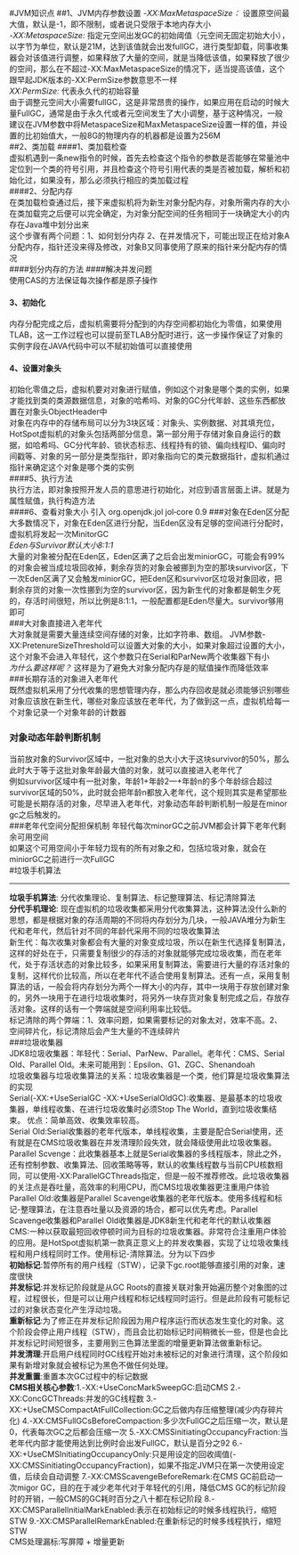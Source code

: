 #JVM知识点
##1、JVM内存参数设置
*-XX:MaxMetaspaceSize：* 设置原空间最大值，默认是-1，即不限制，或者说只受限于本地内存大小  
*-XX:MetaspaceSize:* 指定元空间出发GC的初始阈值（元空间无固定初始大小），以字节为单位，默认是21M，达到该值就会出发fullGC，进行类型卸载，同事收集器会对该值进行调整，如果释放了大量的空间，就是当降低该值，如果释放了很少的空间，那么在不超过-XX:MaxMetaspaceSize的情况下，适当提高该值，这个跟早起JDK版本的-XX:PermSize参数意思不一样  
*XX:PermSize:* 代表永久代的初始容量  
由于调整元空间大小需要fullGC，这是非常昂贵的操作，如果应用在启动的时候大量FullGC，通常是由于永久代或者元空间发生了大小调整，基于这种情况，一般建议在JVM参数中将MetaspaceSize和MaxMetaspaceSize设置一样的值，并设置的比初始值大，一般8G的物理内存的机器都是设置为256M  
##2、类加载
####1、类加载检查  
虚拟机遇到一条new指令的时候，首先去检查这个指令的参数是否能够在常量池中定位到一个类的符号引用，并且检查这个符号引用代表的类是否被加载，解析和初始化过，如果没有，那么必须执行相应的类加载过程  
####2、分配内存  
在类加载检查通过后，接下来虚拟机将为新生对象分配内存，对象所需内存的大小在类加载完之后便可以完全确定，为对象分配空间的任务相同于一块确定大小的内存在Java堆中划分出来  
这个步骤有两个问题：1、如何划分内存  2、在并发情况下，可能出现正在给对象A分配内存，指针还没来得及修改，对象B又同事使用了原来的指针来分配内存的情况  
####划分内存的方法
####解决并发问题  
使用CAS的方法保证每次操作都是原子操作
#### 3、初始化  
内存分配完成之后，虚拟机需要将分配到的内存空间都初始化为零值，如果使用TLAB，这一工作过程也可以提前至TLAB分配时进行，这一步操作保证了对象的实例字段在JAVA代码中可以不赋初始值可以直接使用  
#### 4、设置对象头  
初始化零值之后，虚拟机要对对象进行赋值，例如这个对象是哪个类的实例，如果才能找到类的类源数据信息，对象的哈希吗、对象的GC分代年龄、这些东西都放置在对象头ObjectHeader中  
对象在内存中的存储布局可以分为3块区域：对象头、实例数据、对其填充位，HotSpot虚拟机的对象头包括两部分信息，第一部分用于存储对象自身运行的数据，如哈希吗、GC分代年龄、锁状态标志、线程持有的锁、偏向线程ID、偏向时间戳等、对象的另一部分是类型指针，即对象指向它的类元数据指针，虚拟机通过指针来确定这个对象是哪个类的实例  
####5、执行<init>方法  
执行<init>方法，即对象按照开发人员的意思进行初始化，对应到语言层面上讲。就是为属性赋值，执行构造方法  
####6、查看对象大小 
引入<dependency>
       <groupId>org.openjdk.jol</groupId>
         <artifactId>jol‐core</artifactId>
           <version>0.9</version>
    </dependency>
###对象在Eden区分配  
大多数情况下，对象在Eden区进行分配，当Eden区没有足够的空间进行分配时，虚拟机将发起一次MinitorGC  
*Eden与Survivor默认大小8:1:1*  
大量的对象被分配在Eden区，Eden区满了之后会出发miniorGC，可能会有99%的对象会被当成垃圾回收掉，剩余存货的对象会被挪到为空的那块survivor区，下一次Eden区满了又会触发miniorGC，把Eden区和survivor区垃圾对象回收，把剩余存货的对象一次性挪到为空的survivor区，因为新生代的对象都是朝生夕死的，存活时间很短，所以比例是8:1:1，一般配置都是Eden尽量大。survivor够用即可  
###大对象直接进入老年代  
大对象就是需要大量连续空间存储的对象，比如字符串、数组。  JVM参数-XX:PretenureSizeThreshold可以设置大对象的大小，如果对象超过设置的大小，这个对象不会进入年轻代，这个参数只在Serial和ParNew两个收集器下有小  
*为什么要这样呢？* 这样是为了避免大对象分配内存是的赋值操作而降低效率  
###长期存活的对象进入老年代  
既然虚拟机采用了分代收集的思想管理内存，那么内存回收是就必须能够识别哪些对象应该放在新生代，哪些对象应该放在老年代，为了做到这一点，虚拟机给每一个对象记录一个对象年龄的计数器  
### 对象动态年龄判断机制  
当前放对象的Survivor区域中，一批对象的总大小大于这块survivor的50%，那么此时大于等于这批对象年龄最大值的对象，就可以直接进入老年代了  
例如survivor区域中有一批对象，年龄1+年龄2—+年龄n的多个年龄综合超过survivor区域的50%，此时就会把年龄n都放入老年代，这个规则其实是希望那些可能是长期存活的对象，尽早进入老年代，对象动态年龄判断机制一般是在minor gc之后触发的。  
###老年代空间分配担保机制
年轻代每次minorGC之前JVM都会计算下老年代剩余可用空间  
如果这个可用空间小于年轻力现有的所有对象之和，包括垃圾对象，就会在miniorGC之前进行一次FullGC  
#垃圾手机算法
***
**垃圾手机算法**: 分代收集理论、复制算法、标记整理算法、标记清除算法  
**分代手机理论**: 现在虚拟机的垃圾收集都采用分代收集算法，这种算法没什么新的思想，都是根据对象的存活周期的不同将内存划分为几块，一般JAVA堆分为新生代和老年代，然后针对不同的年龄代采用不同的垃圾收集算法  
新生代：每次收集对象都会有大量的对象变成垃圾，所以在新生代选择复制算法，这样的好处在于，只需要复制很少的存活的对象就能够完成垃圾收集，而在老年代，处于存活状态的对象比较多，如果采用复制算法，需要进行大量的存活对象的复制，这样代价比较高，所以在老年代不适合使用复制算法。还有一点，采用复制算法的话，一般会将内存划分为两个一样大小的内存，其中一块用于存放创建对象的，另外一块用于在进行垃圾收集时，将另外一块存货对象复制完成之后，存放存活对象。这样的话有一个弊端就是空间利用率比较低。  
标记清除的两个弊端：1、效率问题，如果需要标记的对象太对，效率不高。2、空间碎片化，标记清除后会产生大量的不连续碎片  
###垃圾收集器  
JDK8垃圾收集器：年轻代：Serial、ParNew、Parallel。老年代：CMS、Serial Old、Parallel Old。未来可能用到：Epsilon、G1、ZGC、Shenandoah  
垃圾收集器与垃圾收集算法的关系：垃圾收集器是一个类，他们算是垃圾收集算法的实现  
Serial(-XX:+UseSerialGC -XX:+UseSerialOldGC):收集器、是最基本的垃圾收集器，单线程收集、在进行垃圾收集时必须Stop The World，直到垃圾收集结束。 优点：简单高效、收集效率较高。  
Serial Old:Serial收集器的老年代版本，单线程收集，主要是配合Serial使用，还有就是在CMS垃圾收集器在并发清理阶段失效，就会降级使用此垃圾收集器。  
Parallel Scvenge：此收集器基本上就是Serial收集器的多线程版本，除此之外，还有控制参数、收集算法、回收策略等等，默认的收集线程数与当前CPU核数相同，可以使用-XX:ParallelGCThreads指定，但是一般不推荐修改。此垃圾收集器的关注点是吞吐量，高效率的利用CPU，而CMS垃圾收集器更注重用户体验  
Parallel Old:收集器是Parallel Scavenge收集器的老年代版本。使用多线程和标记-整理算法，在注意吞吐量以及资源的场合，都可以优先考虑。Parallel Scavenge收集器和Parallel Old收集器是JDK8新生代和老年代的默认收集器  
CMS:一种以获取最短回收停顿时间为目标的垃圾收集器。非常符合注重用户体验的应用。是HotSpot虚拟机第一款真正意义上的并发收集器，实现了让垃圾收集线程和用户线程同时工作。使用标记-清除算法。分为以下四步  
**初始标记**:暂停所有的用户线程（STW），记录下gc.root能够直接引用的对象，速度很快  
**并发标记**:并发标记阶段就是从GC Roots的直接关联对象开始遍历整个对象图的过程，过程很长，但是可以让用户线程和标记线程同时运行。但是此阶段有可能标记过的对象状态变化产生浮动垃圾。  
**重新标记**:为了修正在并发标记阶段因为用户程序运行而状态发生变化的对象。这个阶段会停止用户线程（STW），而且会比初始标记时间稍微长一些，但是也会比并发标记时间短很多，主要用到三色算法里面的增量更新算法做重新标记。  
**并发清理**:开启用户线程同时GC线程开始对未被标记的对象进行清理，这个阶段如果有新增对象就会被标记为黑色不做任何处理。  
**并发重置**:重置本次GC过程中的标记数据  
**CMS相关核心参数**:1.-XX:+UseConcMarkSweepGC:启动CMS 2.-XX:ConcGCThreads:并发的GC线程数 3.-XX:+UseCMSCompactAtFullCollection:GC之后做内存压缩整理(减少内存碎片化) 4.-XX:CMSFullGCsBeforeCompaction:多少次FullGC之后压缩一次，默认是0，代表每次GC之后都会压缩一次 5.-XX:CMSSinitiatingOccupancyFraction:当老年代内部才能使用达到比例时会出发FullGC，默认是百分之92 6.-XX:+UseCMSInitiatingOccupancyOnly:只是用设定的回收阈值(-XX:CMSSinitiatingOccupancyFraction)，如果不指定JVM只在第一次使用设定值，后续会自动调整 7.-XX:CMSScavengeBeforeRemark:在CMS GC前启动一次migor GC，目的在于减少老年代对于年轻代的引用，降低CMS GC的标记阶段时的开销，一般CMS的GC耗时百分之八十都在标记阶段 8.-XX:CMSParallellnitialMarkEnabled:表示在初始标记的时候多线程执行，缩短STW 9.-XX:CMSParallelRemarkEnabled:在重新标记的时候多线程执行，缩短STW  
CMS处理漏标:写屏障 + 增量更新


